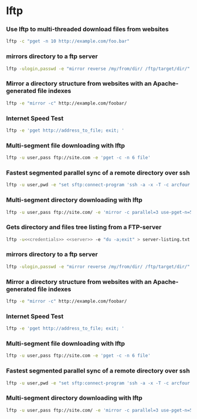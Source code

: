 # lftp 

### Use lftp to multi-threaded download files from websites
```sh
lftp -c "pget -n 10 http://example.com/foo.bar"
```

### mirrors directory to a ftp server
```sh
lftp -ulogin,passwd -e "mirror reverse /my/from/dir/ /ftp/target/dir/" ftp.server.xx
```

### Mirror a directory structure from websites with an Apache-generated file indexes
```sh
lftp -e "mirror -c" http://example.com/foobar/
```

### Internet Speed Test
```sh
lftp -e 'pget http://address_to_file; exit; '
```

### Multi-segment file downloading with lftp
```sh
lftp -u user,pass ftp://site.com -e 'pget -c -n 6 file'
```

### Fastest segmented parallel sync of a remote directory over ssh
```sh
lftp -u user,pwd -e "set sftp:connect-program 'ssh -a -x -T -c arcfour -o Compression=no'; mirror -v -c loop use-pget-n=3 -P 2 /remote/dir/ /local/dir/; quit" sftp://remotehost:22
```

### Multi-segment directory downloading with lftp
```sh
lftp -u user,pass ftp://site.com/ -e 'mirror -c parallel=3 use-pget-n=5 "Some folder"'
```

### Gets directory and files tree listing from a FTP-server
```sh
lftp -u<<credentials>> <<server>> -e "du -a;exit" > server-listing.txt
```

### mirrors directory to a ftp server
```sh
lftp -ulogin,passwd -e "mirror reverse /my/from/dir/ /ftp/target/dir/" ftp.server.xx
```

### Mirror a directory structure from websites with an Apache-generated file indexes
```sh
lftp -e "mirror -c" http://example.com/foobar/
```

### Internet Speed Test
```sh
lftp -e 'pget http://address_to_file; exit; '
```

### Multi-segment file downloading with lftp
```sh
lftp -u user,pass ftp://site.com -e 'pget -c -n 6 file'
```

### Fastest segmented parallel sync of a remote directory over ssh
```sh
lftp -u user,pwd -e "set sftp:connect-program 'ssh -a -x -T -c arcfour -o Compression=no'; mirror -v -c loop use-pget-n=3 -P 2 /remote/dir/ /local/dir/; quit" sftp://remotehost:22
```

### Multi-segment directory downloading with lftp
```sh
lftp -u user,pass ftp://site.com/ -e 'mirror -c parallel=3 use-pget-n=5 "Some folder"'
```

